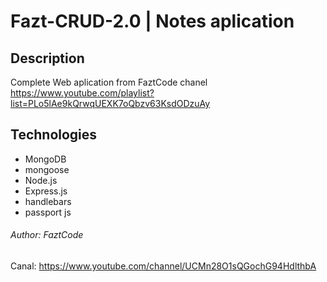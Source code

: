 # Fazt-CRUD-2.0 | Notes aplication

## Description
Complete Web aplication from FaztCode chanel
https://www.youtube.com/playlist?list=PLo5lAe9kQrwqUEXK7oQbzv63KsdODzuAy

## Technologies
+ MongoDB
+ mongoose
+ Node.js
+ Express.js
+ handlebars
+ passport js

###### Author: FaztCode
Canal: https://www.youtube.com/channel/UCMn28O1sQGochG94HdlthbA
